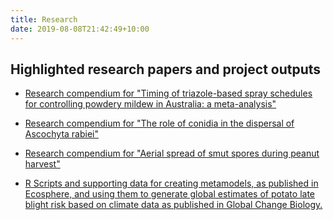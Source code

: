 ```yaml
---
title: Research
date: 2019-08-08T21:42:49+10:00
---
```


## Highlighted research papers and project outputs

  * [Research compendium for "Timing of triazole-based spray schedules for controlling powdery mildew in Australia: a meta-analysis"](https://openplantpathology.github.io/Mungbean_PM/)

  * [Research compendium for "The role of conidia in the dispersal of Ascochyta rabiei"](https://adamhsparks.github.io/ChickpeaAscoDispersal/)  

  * [Research compendium for "Aerial spread of smut spores during peanut harvest"](https://epifito.github.io/peanut_smut_aerial/)  

  * [R Scripts and supporting data for creating metamodels, as published in Ecosphere, and using them to generate global estimates of potato late blight risk based on climate data as published in Global Change Biology.](https://codeberg.org/adamhsparks/Global_Potato_LB_Metamodelling)
